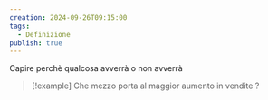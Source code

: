 ```yaml
---
creation: 2024-09-26T09:15:00
tags:
  - Definizione
publish: true
---
```

Capire perchè qualcosa avverrà o non avverrà 

>[!example] 
>Che mezzo porta al maggior aumento in vendite ?

